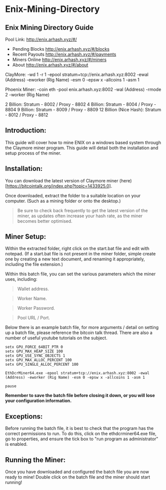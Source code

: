 # Enix-Mining-Directory

## Enix Mining Directory Guide

Pool Link: http://enix.arhash.xyz/#/

- Pending Blocks http://enix.arhash.xyz/#/blocks
- Recent Payouts http://enix.arhash.xyz/#/payments
- Miners Online http://enix.arhash.xyz/#/miners
- About http://enix.arhash.xyz/#/about

ClayMore: -wd 1 -r 1 -epool stratum+tcp://enix.arhash.xyz:8002 -ewal (Address) -eworker (Rig Name) -esm 0 -epsw x -allcoins 1 -asm 1

Phoenix Miner: -coin eth -pool enix.arhash.xyz:8002 -wal (Address) -rmode 2 -worker (Rig Name)


2 Billion: Stratum - 8002 / Proxy - 8802
4 Billion: Stratum - 8004 / Proxy - 8804
9 Billion: Stratum - 8009 / Proxy - 8809
12 Billion (Nice Hash): Stratum - 8012 / Proxy - 8812

## Introduction:

This guide will cover how to mine ENIX on a windows based system through the Claymore miner program. This guide will detail both the installation and setup process of the miner. 

## Installation:
You can download the latest version of Claymore miner (here)[https://bitcointalk.org/index.php?topic=1433925.0].

Once downloaded, extract the folder to a suitable location on your computer. (Such as a mining folder or onto the desktop.)

> Be sure to check back frequently to get the latest version of the miner, as updates often  increase your hash rate, as the miner becomes better optimised. 

## Miner Setup: 

Within the extracted folder, right click on the start.bat file and edit with notepad.  (If a start.bat file is not present in the miner folder, simple create one by creating a new text document, and renaming it appropriately, including the file extension.)

Within this batch file, you can set the various parameters which the miner uses, including:

> Wallet address.

> Worker Name.

> Worker Password.

> Pool URL / Port. 

Below there is an example batch file, for more arguments / detail on setting up a batch file, please reference the bitcoin talk thread. There are also a number of useful youtube tutorials on the subject. 

```
setx GPU_FORCE_64BIT_PTR 0
setx GPU_MAX_HEAP_SIZE 100
setx GPU_USE_SYNC_OBJECTS 1
setx GPU_MAX_ALLOC_PERCENT 100
setx GPU_SINGLE_ALLOC_PERCENT 100

EthDcrMiner64.exe -epool stratum+tcp://enix.arhash.xyz:8002 -ewal (Address) -eworker (Rig Name) -esm 0 -epsw x -allcoins 1 -asm 1

pause
```

**Remember to save the batch file before closing it down, or you will lose your configuration information.**

## Exceptions:

Before running the batch file, it is best to check that the program has the correct permissions to run.  To do this, click on the  ethdcrminer64.exe file, go to properties, and ensure the tick box to "run program as administrator" is enabled.

## Running the Miner:

Once you have downloaded and configured the batch file you are now ready to mine! Double click on the batch file and the miner should start running! 
